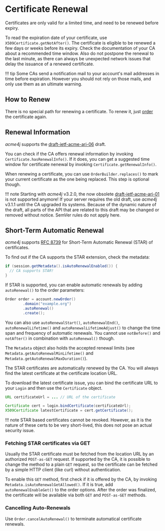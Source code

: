 # Certificate Renewal

Certificates are only valid for a limited time, and need to be renewed before expiry.

To read the expiration date of your certificate, use `X509Certificate.getNotAfter()`. The certificate is eligible to be renewed a few days or weeks before its expiry. Check the documentation of your CA about a recommended time window. Also do not postpone the renewal to the last minute, as there can always be unexpected network issues that delay the issuance of a renewed certificate.

!!! tip
    Some CAs send a notification mail to your account's mail addresses in time before expiration. However you should not rely on those mails, and only use them as an ultimate warning.

## How to Renew

There is no special path for renewing a certificate. To renew it, just [order](order.md) the certificate again.

## Renewal Information

_acme4j_ supports the [draft-ietf-acme-ari-06](https://www.ietf.org/archive/id/draft-ietf-acme-ari-06.html) draft.

You can check if the CA offers renewal information by invoking `Certificate.hasRenewalInfo()`. If it does, you can get a suggested time window for certificate nenewal by invoking `Certificate.getRenewalInfo()`.

When renewing a certificate, you can use `OrderBuilder.replaces()` to mark your current certificate as the one being replaced. This step is optional though.

!!! note
    Starting with _acme4j_ v3.2.0, the now obsolete [draft-ietf-acme-ari-01](https://www.ietf.org/archive/id/draft-ietf-acme-ari-01.html) is not supported anymore! If your server requires the old draft, use _acme4j_ v3.1.1 until the CA upgraded its systems. Because of the dynamic nature of the draft, all parts of the API that are related to this draft may be changed or removed without notice. SemVer rules do not apply here.

## Short-Term Automatic Renewal

_acme4j_ supports [RFC 8739](https://tools.ietf.org/html/rfc8739) for Short-Term Automatic Renewal (STAR) of certificates.

To find out if the CA supports the STAR extension, check the metadata:

```java
if (session.getMetadata().isAutoRenewalEnabled()) {
  // CA supports STAR!
}
```

If STAR is supported, you can enable automatic renewals by adding `autoRenewal()` to the order parameters:

```java
Order order = account.newOrder()
        .domain("example.org")
        .autoRenewal()
        .create();
```

You can also use `autoRenewalStart()`, `autoRenewalEnd()`, `autoRenewalLifetime()` and `autoRenewalLifetimeAdjust()` to change the time span and frequency of automatic renewals. You cannot use `notBefore()` and `notAfter()` in combination with `autoRenewal()` though.

The `Metadata` object also holds the accepted renewal limits (see `Metadata.getAutoRenewalMinLifetime()` and `Metadata.getAutoRenewalMaxDuration()`).

The STAR certificates are automatically renewed by the CA. You will always find the latest certificate at the certificate location URL.

To download the latest certificate issue, you can bind the certificate URL to your `Login` and then use the `Certificate` object.

```java
URL certificateUrl = ... // URL of the certificate

Certificate cert = login.bindCertificate(certificateUrl);
X509Certificate latestCertificate = cert.getCertificate();
```

!!! note
    STAR based certificates cannot be revoked. However, as it is the nature of these certs to be very short-lived, this does not pose an actual security issue.

### Fetching STAR certificates via GET

Usually the STAR certificate must be fetched from the location URL by an authorized `POST-as-GET` request. If supported by the CA, it is possible to change the method to a plain `GET` request, so the certificate can be fetched by a simple HTTP client (like curl) without authentication.

To enable this `GET` method, first check if it is offered by the CA, by invoking `Metadata.isAutoRenewalGetAllowed()`. If it is true, add `autoRenewalEnableGet()` to the order options. After the order was finalized, the certificate will be available via both `GET` and `POST-as-GET` methods.

### Cancelling Auto-Renewals

Use `Order.cancelAutoRenewal()` to terminate automatical certificate renewals.
